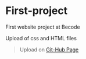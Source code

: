 # First-project
First website project at Becode

Upload of css and HTML files
>Upload on [Git-Hub Page](https://colinhuart.github.io/First-project/)
